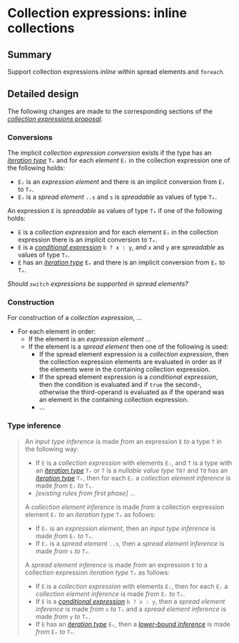 # Collection expressions: inline collections

## Summary

Support collection expressions *inline* within spread elements and `foreach`.

## Detailed design

The following changes are made to the corresponding sections of the [*collection expressions proposal*](https://github.com/dotnet/csharplang/blob/main/proposals/csharp-12.0/collection-expressions.md).

### Conversions

The implicit *collection expression conversion* exists if the type has an [*iteration type*](https://github.com/dotnet/csharpstandard/blob/standard-v6/standard/statements.md#1295-the-foreach-statement) `Tₑ` and for each *element* `Eᵢ` in the collection expression one of the following holds:
* `Eᵢ` is an *expression element* and there is an implicit conversion from `Eᵢ` to `Tₑ`.
* `Eᵢ` is a *spread element* `..s` and `s` is *spreadable* as values of type `Tₑ`.

An expression `E` is *spreadable* as values of type `Tₑ` if one of the following holds:
* `E` is a *collection expression* and for each element `Eᵢ` in the collection expression there is an implicit conversion to `Tₑ`.
* `E` is a [*conditional expression*](https://github.com/dotnet/csharpstandard/blob/standard-v6/standard/expressions.md#1115-conditional-operator) `b ? x : y`, and `x` and `y` are *spreadable* as values of type `Tₑ`.
* `E` has an [*iteration type*](https://github.com/dotnet/csharpstandard/blob/standard-v6/standard/statements.md#1295-the-foreach-statement) `Eₑ` and there is an implicit conversion from `Eₑ` to `Tₑ`.

*Should `switch` expressions be supported in spread elements?*

### Construction

For construction of a *collection expression*, ...

* For each element in order:
  * If the element is an *expression element* ...
  * If the element is a *spread element* then one of the following is used:
    * If the spread element expression is a *collection expression*, then the collection expression elements are evaluated in order as if the elements were in the containing collection expression.
    * If the spread element expression is a *conditional expression*, then the condition is evaluated and if `true` the second-, otherwise the third-operand is evaluated as if the operand was an element in the containing collection expression.
    * ...

### Type inference

> An *input type inference* is made *from* an expression `E` *to* a type `T` in the following way:
>
> * If `E` is a *collection expression* with elements `Eᵢ`, and `T` is a type with an [*iteration type*](https://github.com/dotnet/csharpstandard/blob/standard-v6/standard/statements.md#1295-the-foreach-statement) `Tₑ` or `T` is a *nullable value type* `T0?` and `T0` has an [*iteration type*](https://github.com/dotnet/csharpstandard/blob/standard-v6/standard/statements.md#1295-the-foreach-statement) `Tₑ`, then for each `Eᵢ` a *collection element inference* is made *from* `Eᵢ` *to* `Tₑ`.
> * *[existing rules from first phase]* ...
>
> A *collection element inference* is made *from* a collection expression element `Eᵢ` *to* an *iteration type* `Tₑ` as follows:
> * If `Eᵢ` is an *expression element*, then an *input type inference* is made *from* `Eᵢ` *to* `Tₑ`.
> * If `Eᵢ` is a *spread element* `..s`, then a *spread element inference* is made *from* `s` *to* `Tₑ`.
>
> A *spread element inference* is made *from* an expression `E` to a collection expression *iteration type* `Tₑ` as follows:
> * If `E` is a *collection expression* with elements `Eᵢ`, then for each `Eᵢ` a *collection element inference* is made *from* `Eᵢ` *to* `Tₑ`.
> * If `E` is a [*conditional expression*](https://github.com/dotnet/csharpstandard/blob/standard-v6/standard/expressions.md#1115-conditional-operator) `b ? x : y`, then a *spread element inference* is made *from* `x` *to* `Tₑ` and a *spread element inference* is made *from* `y` *to* `Tₑ`.
> * If `E` has an [*iteration type*](https://github.com/dotnet/csharpstandard/blob/standard-v6/standard/statements.md#1295-the-foreach-statement) `Eₑ`, then a [*lower-bound inference*](https://github.com/dotnet/csharpstandard/blob/standard-v6/standard/expressions.md#116310-lower-bound-inferences) is made *from* `Eₑ` *to* `Tₑ`.


